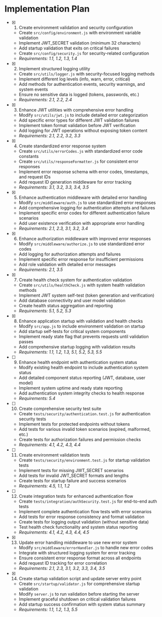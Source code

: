 # Implementation Plan

- [x] 1. Create environment validation and security configuration

  - Create `src/config/environment.js` with environment variable validation
  - Implement JWT_SECRET validation (minimum 32 characters)
  - Add startup validation that exits on critical failures
  - Create `src/config/security.js` for security-related configuration
  - _Requirements: 1.1, 1.2, 1.3, 1.4_

- [x] 2. Implement structured logging utility

  - Create `src/utils/logger.js` with security-focused logging methods
  - Implement different log levels (info, warn, error, critical)
  - Add methods for authentication events, security warnings, and system events
  - Ensure no sensitive data is logged (tokens, passwords, etc.)
  - _Requirements: 2.1, 2.2, 2.4_

- [x] 3. Enhance JWT utilities with comprehensive error handling

  - Modify `src/utils/jwt.js` to include detailed error categorization
  - Add specific error types for different JWT validation failures
  - Implement token format validation before JWT verification
  - Add logging for JWT operations without exposing token content
  - _Requirements: 2.1, 2.2, 3.2, 3.3_

- [x] 4. Create standardized error response system

  - Create `src/utils/errorCodes.js` with standardized error code constants
  - Create `src/utils/responseFormatter.js` for consistent error responses
  - Implement error response schema with error codes, timestamps, and request IDs
  - Add request ID generation middleware for error tracking
  - _Requirements: 3.1, 3.2, 3.3, 3.4, 3.5_

- [x] 5. Enhance authentication middleware with detailed error handling

  - Modify `src/middleware/auth.js` to use standardized error responses
  - Add comprehensive logging for authentication attempts and failures
  - Implement specific error codes for different authentication failure scenarios
  - Add user existence verification with appropriate error handling
  - _Requirements: 2.1, 2.3, 3.1, 3.2, 3.4_

- [x] 6. Enhance authorization middleware with improved error responses

  - Modify `src/middleware/authorize.js` to use standardized error codes
  - Add logging for authorization attempts and failures
  - Implement specific error response for insufficient permissions
  - Add role validation with detailed error messages
  - _Requirements: 2.1, 3.5_

- [x] 7. Create health check system for authentication validation

  - Create `src/utils/healthCheck.js` with system health validation methods
  - Implement JWT system self-test (token generation and verification)
  - Add database connectivity and user model validation
  - Create health status aggregation and reporting
  - _Requirements: 5.1, 5.2, 5.3_

- [x] 8. Enhance application startup with validation and health checks

  - Modify `src/app.js` to include environment validation on startup
  - Add startup self-tests for critical system components
  - Implement ready state flag that prevents requests until validation passes
  - Add comprehensive startup logging with validation results
  - _Requirements: 1.1, 1.2, 1.3, 5.1, 5.2, 5.3, 5.5_

- [ ] 9. Enhance health endpoint with authentication system status

  - Modify existing health endpoint to include authentication system status
  - Add detailed component status reporting (JWT, database, user model)
  - Implement system uptime and ready state reporting
  - Add authentication system integrity checks to health response
  - _Requirements: 5.4_

- [ ] 10. Create comprehensive security test suite

  - Create `tests/security/authentication.test.js` for authentication security tests
  - Implement tests for protected endpoints without tokens
  - Add tests for various invalid token scenarios (expired, malformed, etc.)
  - Create tests for authorization failures and permission checks
  - _Requirements: 4.1, 4.2, 4.3, 4.4_

- [ ] 11. Create environment validation tests

  - Create `tests/security/environment.test.js` for startup validation tests
  - Implement tests for missing JWT_SECRET scenarios
  - Add tests for invalid JWT_SECRET formats and lengths
  - Create tests for startup failure and success scenarios
  - _Requirements: 4.5, 1.1, 1.2_

- [ ] 12. Create integration tests for enhanced authentication flow

  - Create `tests/integration/authSecurity.test.js` for end-to-end auth tests
  - Implement complete authentication flow tests with error scenarios
  - Add tests for error response consistency and format validation
  - Create tests for logging output validation (without sensitive data)
  - Test health check functionality and system status reporting
  - _Requirements: 4.1, 4.2, 4.3, 4.4, 4.5_

- [x] 13. Update error handling middleware to use new error system

  - Modify `src/middleware/errorHandler.js` to handle new error codes
  - Integrate with structured logging system for error tracking
  - Ensure consistent error response format across all endpoints
  - Add request ID tracking for error correlation
  - _Requirements: 2.1, 2.3, 3.1, 3.2, 3.3, 3.4, 3.5_

- [x] 14. Create startup validation script and update server entry point

  - Create `src/startup/validator.js` for comprehensive startup validation
  - Modify `server.js` to run validation before starting the server
  - Implement graceful shutdown on critical validation failures
  - Add startup success confirmation with system status summary
  - _Requirements: 1.1, 1.2, 1.3, 5.5_
